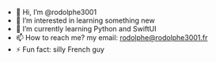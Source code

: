 - 👋 Hi, I’m @rodolphe3001
- 👀 I’m interested in learning something new
- 🌱 I’m currently learning Python and SwiftUI
- 📫 How to reach me? my email: rodolphe@rodolphe3001.fr 
- ⚡ Fun fact: silly French guy

<!---
rodolphe3001/rodolphe3001 is a ✨ special ✨ repository because its `README.md` (this file) appears on your GitHub profile.
You can click the Preview link to take a look at your changes.
--->
